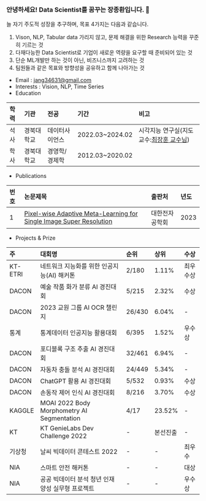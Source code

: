 ### 안녕하세요! Data Scientist를 꿈꾸는 장종환입니다. 👋
늘 자기 주도적 성장을 추구하며, 목표 4가지는 다음과 같습니다.
1) Vison, NLP, Tabular data 가리지 않고, 문제 해결을 위한 Research 능력을 꾸준히 기르는 것
2) 다재다능한 Data Scientist로 기업이 새로운 역량을 요구할 때 준비되어 있는 것
3) 단순 ML개발만 하는 것이 아닌, 비즈니스까지 고려하는 것
4) 팀원들과 같은 목표와 방향성을 공유하고 함께 나아가는 것

- Email : jang34631@gmail.com
- Interests : Vision, NLP, Time Series
- Education

|학력|기관|전공|기간|비고|
|:---|:---|:---|:---|:---|
|석사|경북대학교|데이터사이언스|2022.03~2024.02|시각지능 연구실(지도교수:[최장훈 교수님](https://janghoonchoi.github.io/))|
|학사|경북대학교|경영학/경제학|2012.03~2020.02||

- Publications

|번호|논문제목|출판처|년도|
|:---|:---|:---|:---|
|1|[Pixel-wise Adaptive Meta-Learning for Single Image Super Resolution](https://drive.google.com/file/d/1rPoh3MN39legc0Sks8baSI1_4nSmdXP4/view?usp=share_link)|대한전자공학회|2023|

- Projects & Prize

|주|대회명|순위|상위|수상|
|:---|:---|:---|:---|:---|
|KT-ETRI|네트워크 지능화를 위한 인공지능(AI) 해커톤|2/180|1.11%|최우수상|
|DACON|예술 작품 화가 분류 AI 경진대회|5/215|2.32%|수상|
|DACON|2023 교원 그룹 AI OCR 챌린지|26/430|6.04%|-|
|통계|통계데이터 인공지능 활용대회 |6/395|1.52%|우수상|
|DACON|포디블록 구조 추출 AI 경진대회|32/461|6.94%|-|
|DACON|자동차 충돌 분석 AI 경진대회|24/449|5.34%|-|
|DACON|ChatGPT 활용 AI 경진대회|5/532|0.93%|수상|
|DACON|손동작 제어 인식 AI 경진대회|8/216|3.70%|수상|
|KAGGLE|MOAI 2022 Body Morphometry AI Segmentation|4/17|23.52%|-|
|KT|KT GenieLabs Dev Challenge 2022|-|본선진출|-|
|기상청|날씨 빅데이터 콘테스트 2022|-|-|최우수|
|NIA|스마트 안전 해커톤|-|-|대상|
|NIA|공공 빅데이터 분석 청년 인재 양성 실무형 프로젝트|-|-|우수상|

<!--
**jang3463/jang3463** is a ✨ _special_ ✨ repository because its `README.md` (this file) appears on your GitHub profile.

Here are some ideas to get you started:

- 🔭 I’m currently working on ...
- 🌱 I’m currently learning ...
- 👯 I’m looking to collaborate on ...
- 🤔 I’m looking for help with ...
- 💬 Ask me about ...
- 📫 How to reach me: ...
- 😄 Pronouns: ...
- ⚡ Fun fact: ...
-->
